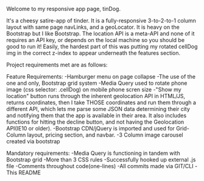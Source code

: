 Welcome to my responsive app page, tinDog.

It's a cheesy satire-app of tinder. It is a fully-responsive 3-to-2-to-1 column layout with same page navLinks, and a geoLocator. It is heavy on the Bootstrap but I like Bootstrap. 
The location API is a meta-API and none of it requires an API key, or depends on the local machine so you should be good to run it!
Easily, the hardest part of this was putting my rotated cellDog img in the correct z-index to appear underneath the features section.


Project requirements met are as follows:

Feature Requirements:
-Hamburger menu on page collapse
-The use of the one and only, Bootstrap grid system
-Media Query used to rotate phone image (css selector: .cellDog) on mobile phone scren size
-"Show my location" button runs through the inherent geolocation API in HTML/JS, returns coordinates, then I take THOSE coordinates and run them through a different API, which lets me parse some JSON data determining their city and notifying them that the app is available in their area. It also includes functions for hitting the decline button, and not having the Geolocation API(IE10 or older).
-Bootstrap CDN/jQuery is imported and used for Grid-Column layout, pricing section, and navbar.
-3 Column image carousel created via bootstrap

Mandatory requirements:
-Media Query is functioning in tandem with Bootstrap grid
-More than 3 CSS rules
-Successfully hooked up external .js file
-Comments throughout code(one-lines)
-All commits made via GIT/CLI
-This README


